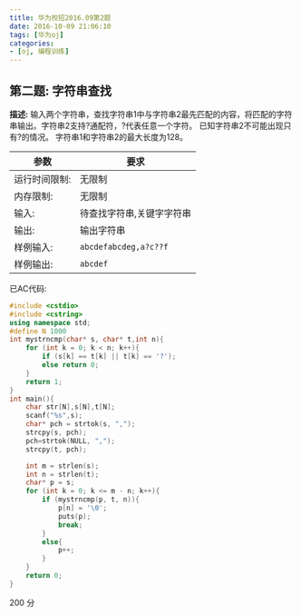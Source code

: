```yaml
---
title: 华为校招2016.09第2题
date: 2016-10-09 21:06:10
tags: [华为oj]
categories: 
- [oj, 编程训练]
---
```




## 第二题: 字符串查找

**描述:** 输入两个字符串，查找字符串1中与字符串2最先匹配的内容，将匹配的字符串输出。字符串2支持?通配符，?代表任意一个字符。 已知字符串2不可能出现只有?的情况。 字符串1和字符串2的最大长度为128。 

| 参数 | 要求 |
| ------- | ---------------------------------------- |
| 运行时间限制: | 无限制                                      |
| 内存限制:   | 无限制                                      |
| 输入:     | 待查找字符串,关键字字符串                            |
| 输出:     | 输出字符串                                    |
| 样例输入:   | `abcdefabcdeg,a?c??f`                    |
| 样例输出:   | `abcdef`                                 |



已AC代码:

```cpp
#include <cstdio>
#include <cstring>
using namespace std;
#define N 1000
int mystrncmp(char* s, char* t,int n){
	for (int k = 0; k < n; k++){
		if (s[k] == t[k] || t[k] == '?');
		else return 0;
	}
	return 1;
}
int main(){
	char str[N],s[N],t[N];
	scanf("%s",s);
	char* pch = strtok(s, ",");
	strcpy(s, pch);
	pch=strtok(NULL, ",");
	strcpy(t, pch);

	int m = strlen(s);
	int n = strlen(t);
	char* p = s;
	for (int k = 0; k <= m - n; k++){
		if (mystrncmp(p, t, n)){
			p[n] = '\0';
			puts(p);
			break;
		}
		else{
			p++;
		}
	}
	return 0;
}
```

200 分